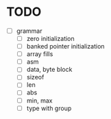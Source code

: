 # TODO
- [ ] grammar
  - [ ] zero initialization
  - [ ] banked pointer initialization
  - [ ] array fills
  - [ ] asm
  - [ ] data, byte block
  - [ ] sizeof
  - [ ] len
  - [ ] abs
  - [ ] min, max
  - [ ] type with group
